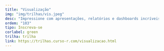 ```yaml
---
title: "Visualização"
img: "img/trilhas/vis.jpeg"
desc: "Impressione com apresentações, relatórios e dashboards incríveis."
ordem: "103"
tipo: Inscreva-se
corlabel: green
trilha: trilha
link: https://trilhas.curso-r.com/visualizacao.html
---
```


